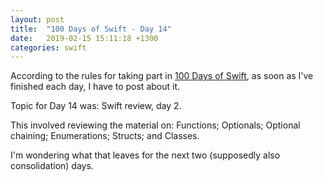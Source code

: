 ```yaml
---
layout: post
title:  "100 Days of Swift - Day 14"
date:   2019-02-15 15:11:18 +1300
categories: swift
---
```

According to the rules for taking part in [100 Days of Swift](https://www.hackingwithswift.com/100), as soon as I've finished each day, I have to post about it.

Topic for Day 14 was: Swift review, day 2.

This involved reviewing the material on: Functions; Optionals; Optional chaining; Enumerations; Structs; and Classes.

I'm wondering what that leaves for the next two (supposedly also consolidation) days.
